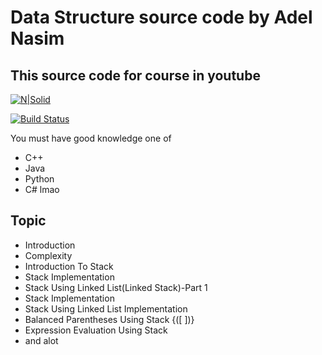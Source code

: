 # Data Structure source code by Adel Nasim

## This source code for course in youtube

[![N|Solid](https://www.nicepng.com/png/detail/65-653990_youtube-subscribe-us-icon.png)](https://www.youtube.com/watch?v=owCqVRbZlbg&list=PLCInYL3l2AajqOUW_2SwjWeMwf4vL4RSp)

[![Build Status](https://travis-ci.org/joemccann/dillinger.svg?branch=master)]()

You must have good knowledge one of 

- C++
- Java
- Python
- C#
lmao

## Topic

- Introduction
- Complexity
- Introduction To Stack
- Stack Implementation
- Stack Using Linked List(Linked Stack)-Part 1
- Stack Implementation
- Stack Using Linked List Implementation
- Balanced Parentheses Using Stack {([ ])}
- Expression Evaluation Using Stack
- and alot

